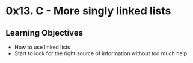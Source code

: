 <h1 class="gap">0x13. C - More singly linked lists</h1>

<h2>Learning Objectives</h2>

<ul>
<li>How to use linked lists</li>
<li>Start to look for the right source of information without too much help</li>
</ul>